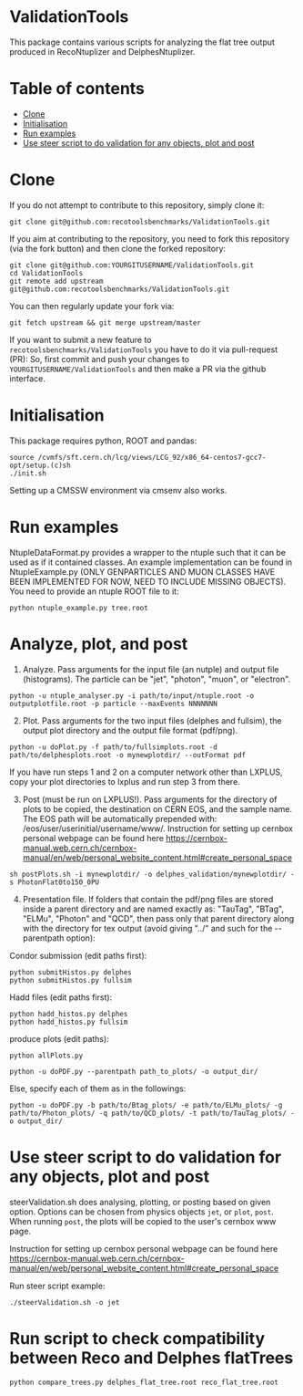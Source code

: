 ValidationTools
===============

This package contains various scripts for analyzing the flat tree output produced in RecoNtuplizer and DelphesNtuplizer.

Table of contents
=================
  * [Clone](#clone)
  * [Initialisation](#initilisation)
  * [Run examples](#run-examples)
  * [Use steer script to do validation for any objects, plot and post](#steerValidation)


Clone 
=====

If you do not attempt to contribute to this repository, simply clone it:
```
git clone git@github.com:recotoolsbenchmarks/ValidationTools.git
```

If you aim at contributing to the repository, you need to fork this repository (via the fork button) and then clone the forked repository:
```
git clone git@github.com:YOURGITUSERNAME/ValidationTools.git
cd ValidationTools
git remote add upstream git@github.com:recotoolsbenchmarks/ValidationTools.git
```
You can then regularly update your fork via:
```
git fetch upstream && git merge upstream/master
```

If you want to submit a new feature to ```recotoolsbenchmarks/ValidationTools``` you have to do it via pull-request (PR):
So, first commit and push your changes to ```YOURGITUSERNAME/ValidationTools``` and then make a PR via the github interface. 


Initialisation
==============

This package requires python, ROOT and pandas:

```
source /cvmfs/sft.cern.ch/lcg/views/LCG_92/x86_64-centos7-gcc7-opt/setup.(c)sh 
./init.sh
```

Setting up a CMSSW environment via cmsenv also works.

Run examples
============

NtupleDataFormat.py provides a wrapper to the ntuple such that it can be used as if it contained classes. An example implementation can be found in NtupleExample.py (ONLY GENPARTICLES AND MUON CLASSES HAVE BEEN IMPLEMENTED FOR NOW, NEED TO INCLUDE MISSING OBJECTS). You need to provide an ntuple ROOT file to it:

```
python ntuple_example.py tree.root

```

Analyze, plot, and post
=======================

1. Analyze. Pass arguments for the input file (an nutple) and output file (histograms). The particle can be "jet", "photon", "muon", or "electron". 

```
python -u ntuple_analyser.py -i path/to/input/ntuple.root -o outputplotfile.root -p particle --maxEvents NNNNNNN
```

2. Plot. Pass arguments for the two input files (delphes and fullsim), the output plot directory and the output file format (pdf/png).

```
python -u doPlot.py -f path/to/fullsimplots.root -d path/to/delphesplots.root -o mynewplotdir/ --outFormat pdf
```
If you have run steps 1 and 2 on a computer network other than LXPLUS, copy your plot directories to lxplus and run step 3 from there. 

3. Post (must be run on LXPLUS!). Pass arguments for the directory of plots to be copied, the destination on CERN EOS, and the sample name. The EOS path will be automatically prepended with: /eos/user/userinitial/username/www/. Instruction for setting up cernbox personal webpage can be found here <https://cernbox-manual.web.cern.ch/cernbox-manual/en/web/personal_website_content.html#create_personal_space>
 
```
sh postPlots.sh -i mynewplotdir/ -o delphes_validation/mynewplotdir/ -s PhotonFlat0to150_0PU
```

4. Presentation file. If folders that contain the pdf/png files are stored inside a parent directory and are named exactly as: "TauTag", "BTag", "ELMu", "Photon" and "QCD", then pass only that parent directory along with the directory for tex output (avoid giving "../" and such for the --parentpath option):

Condor submission (edit paths first):
```
python submitHistos.py delphes
python submitHistos.py fullsim

```
Hadd files (edit paths first):

```
python hadd_histos.py delphes
python hadd_histos.py fullsim

```

produce plots (edit paths):

```
python allPlots.py

```


```
python -u doPDF.py --parentpath path_to_plots/ -o output_dir/
```

Else, specify each of them as in the followings:

```
python -u doPDF.py -b path/to/Btag_plots/ -e path/to/ELMu_plots/ -g path/to/Photon_plots/ -q path/to/QCD_plots/ -t path/to/TauTag_plots/ -o output_dir/
```

Use steer script to do validation for any objects, plot and post
================================================================

steerValidation.sh does analysing, plotting, or posting based on given option. Options can be chosen from physics objects ```jet```, or ```plot```, ```post```. When running ```post```, the plots will be copied to the user's cernbox www page.

Instruction for setting up cernbox personal webpage can be found here \
<https://cernbox-manual.web.cern.ch/cernbox-manual/en/web/personal_website_content.html#create_personal_space>

Run steer script example:
```
./steerValidation.sh -o jet 
``` 



Run script to check compatibility between Reco and Delphes flatTrees
=====================================================================

```
python compare_trees.py delphes_flat_tree.root reco_flat_tree.root
```
